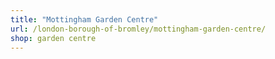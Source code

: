```yaml
---
title: "Mottingham Garden Centre"
url: /london-borough-of-bromley/mottingham-garden-centre/
shop: garden centre
---
```

